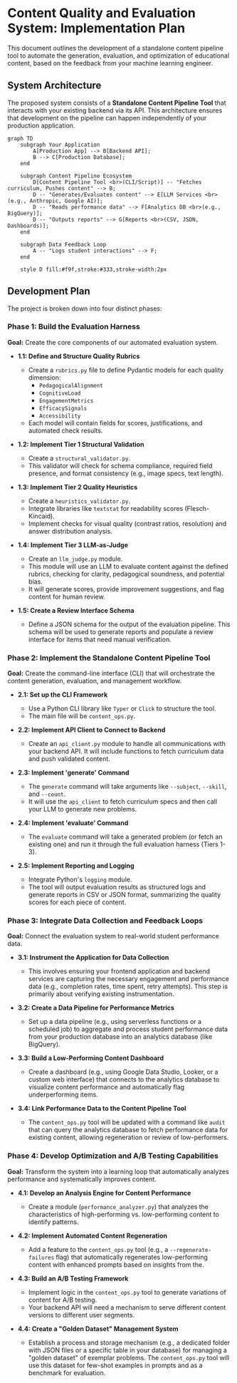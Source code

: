 # Content Quality and Evaluation System: Implementation Plan

This document outlines the development of a standalone content pipeline tool to automate the generation, evaluation, and optimization of educational content, based on the feedback from your machine learning engineer.

## System Architecture

The proposed system consists of a **Standalone Content Pipeline Tool** that interacts with your existing backend via its API. This architecture ensures that development on the pipeline can happen independently of your production application.

```mermaid
graph TD
    subgraph Your Application
        A[Production App] --> B[Backend API];
        B --> C[Production Database];
    end

    subgraph Content Pipeline Ecosystem
        D[Content Pipeline Tool <br>(CLI/Script)] -- "Fetches curriculum, Pushes content" --> B;
        D -- "Generates/Evaluates content" --> E[LLM Services <br>(e.g., Anthropic, Google AI)];
        D -- "Reads performance data" --> F[Analytics DB <br>(e.g., BigQuery)];
        D -- "Outputs reports" --> G[Reports <br>(CSV, JSON, Dashboards)];
    end

    subgraph Data Feedback Loop
        A -- "Logs student interactions" --> F;
    end

    style D fill:#f9f,stroke:#333,stroke-width:2px
```

## Development Plan

The project is broken down into four distinct phases:

### Phase 1: Build the Evaluation Harness

**Goal:** Create the core components of our automated evaluation system.

*   **1.1: Define and Structure Quality Rubrics**
    *   Create a `rubrics.py` file to define Pydantic models for each quality dimension:
        *   `PedagogicalAlignment`
        *   `CognitiveLoad`
        *   `EngagementMetrics`
        *   `EfficacySignals`
        *   `Accessibility`
    *   Each model will contain fields for scores, justifications, and automated check results.

*   **1.2: Implement Tier 1 Structural Validation**
    *   Create a `structural_validator.py`.
    *   This validator will check for schema compliance, required field presence, and format consistency (e.g., image specs, text length).

*   **1.3: Implement Tier 2 Quality Heuristics**
    *   Create a `heuristics_validator.py`.
    *   Integrate libraries like `textstat` for readability scores (Flesch-Kincaid).
    *   Implement checks for visual quality (contrast ratios, resolution) and answer distribution analysis.

*   **1.4: Implement Tier 3 LLM-as-Judge**
    *   Create an `llm_judge.py` module.
    *   This module will use an LLM to evaluate content against the defined rubrics, checking for clarity, pedagogical soundness, and potential bias.
    *   It will generate scores, provide improvement suggestions, and flag content for human review.

*   **1.5: Create a Review Interface Schema**
    *   Define a JSON schema for the output of the evaluation pipeline. This schema will be used to generate reports and populate a review interface for items that need manual verification.

### Phase 2: Implement the Standalone Content Pipeline Tool

**Goal:** Create the command-line interface (CLI) that will orchestrate the content generation, evaluation, and management workflow.

*   **2.1: Set up the CLI Framework**
    *   Use a Python CLI library like `Typer` or `Click` to structure the tool.
    *   The main file will be `content_ops.py`.

*   **2.2: Implement API Client to Connect to Backend**
    *   Create an `api_client.py` module to handle all communications with your backend API. It will include functions to fetch curriculum data and push validated content.

*   **2.3: Implement 'generate' Command**
    *   The `generate` command will take arguments like `--subject`, `--skill`, and `--count`.
    *   It will use the `api_client` to fetch curriculum specs and then call your LLM to generate new problems.

*   **2.4: Implement 'evaluate' Command**
    *   The `evaluate` command will take a generated problem (or fetch an existing one) and run it through the full evaluation harness (Tiers 1-3).

*   **2.5: Implement Reporting and Logging**
    *   Integrate Python's `logging` module.
    *   The tool will output evaluation results as structured logs and generate reports in CSV or JSON format, summarizing the quality scores for each piece of content.

### Phase 3: Integrate Data Collection and Feedback Loops

**Goal:** Connect the evaluation system to real-world student performance data.

*   **3.1: Instrument the Application for Data Collection**
    *   This involves ensuring your frontend application and backend services are capturing the necessary engagement and performance data (e.g., completion rates, time spent, retry attempts). This step is primarily about verifying existing instrumentation.

*   **3.2: Create a Data Pipeline for Performance Metrics**
    *   Set up a data pipeline (e.g., using serverless functions or a scheduled job) to aggregate and process student performance data from your production database into an analytics database (like BigQuery).

*   **3.3: Build a Low-Performing Content Dashboard**
    *   Create a dashboard (e.g., using Google Data Studio, Looker, or a custom web interface) that connects to the analytics database to visualize content performance and automatically flag underperforming items.

*   **3.4: Link Performance Data to the Content Pipeline Tool**
    *   The `content_ops.py` tool will be updated with a command like `audit` that can query the analytics database to fetch performance data for existing content, allowing regeneration or review of low-performers.

### Phase 4: Develop Optimization and A/B Testing Capabilities

**Goal:** Transform the system into a learning loop that automatically analyzes performance and systematically improves content.

*   **4.1: Develop an Analysis Engine for Content Performance**
    *   Create a module (`performance_analyzer.py`) that analyzes the characteristics of high-performing vs. low-performing content to identify patterns.

*   **4.2: Implement Automated Content Regeneration**
    *   Add a feature to the `content_ops.py` tool (e.g., a `--regenerate-failures` flag) that automatically regenerates low-performing content with enhanced prompts based on insights from the.

*   **4.3: Build an A/B Testing Framework**
    *   Implement logic in the `content_ops.py` tool to generate variations of content for A/B testing.
    *   Your backend API will need a mechanism to serve different content versions to different user segments.

*   **4.4: Create a "Golden Dataset" Management System**
    *   Establish a process and storage mechanism (e.g., a dedicated folder with JSON files or a specific table in your database) for managing a "golden dataset" of exemplar problems. The `content_ops.py` tool will use this dataset for few-shot examples in prompts and as a benchmark for evaluation.